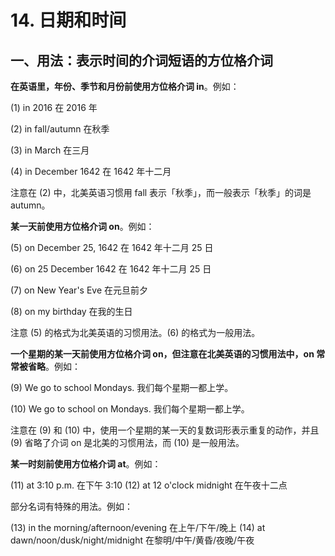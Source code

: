 # 14. 日期和时间

## 一、用法：表示时间的介词短语的方位格介词

**在英语里，年份、季节和月份前使用方位格介词 in**。例如：

(1) in 2016 在 2016 年

(2) in fall/autumn 在秋季

(3) in March 在三月

(4) in December 1642 在 1642 年十二月

注意在 (2) 中，北美英语习惯用 fall 表示「秋季」，而一般表示「秋季」的词是 autumn。



**某一天前使用方位格介词 on**。例如：

(5) on December 25, 1642 在 1642 年十二月 25 日

(6) on 25 December 1642 在 1642 年十二月 25 日

(7) on New Year's Eve 在元旦前夕

(8) on my birthday 在我的生日

注意 (5) 的格式为北美英语的习惯用法。(6) 的格式为一般用法。



**一个星期的某一天前使用方位格介词 on，但注意在北美英语的习惯用法中，on 常常被省略**。例如：

(9) We go to school Mondays. 我们每个星期一都上学。

(10) We go to school on Mondays. 我们每个星期一都上学。

注意在 (9) 和 (10) 中，使用一个星期的某一天的复数词形表示重复的动作，并且 (9) 省略了介词 on 是北美的习惯用法，而 (10) 是一般用法。



**某一时刻前使用方位格介词 at**。例如：

(11) at 3:10 p.m. 在下午 3:10
(12) at 12 o'clock midnight 在午夜十二点

部分名词有特殊的用法。例如：

(13) in the morning/afternoon/evening 在上午/下午/晚上
(14) at dawn/noon/dusk/night/midnight 在黎明/中午/黄昏/夜晚/午夜